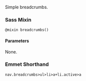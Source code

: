 Simple breadcrumbs.

### Sass Mixin

`@mixin breadcrumbs()`

#### Parameters

None.

### Emmet Shorthand

```
nav.breadcrumbs>ul>li>a+li.active>a
```
